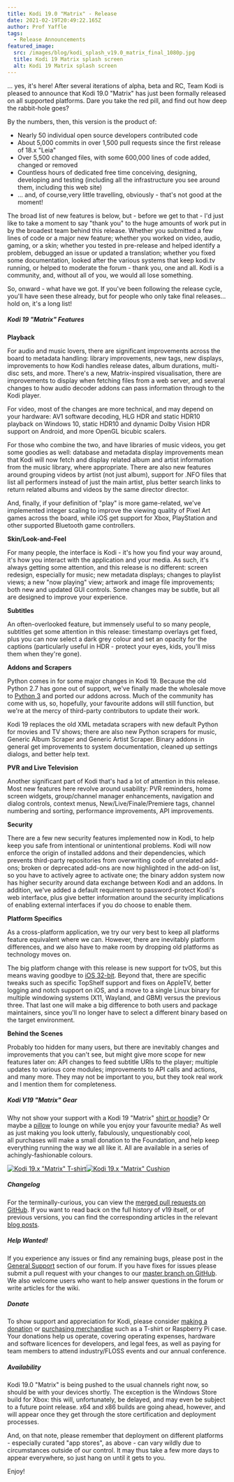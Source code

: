 ```yaml
---
title: Kodi 19.0 "Matrix" - Release
date: 2021-02-19T20:49:22.165Z
author: Prof Yaffle
tags:
  - Release Announcements
featured_image:
  src: /images/blog/kodi_splash_v19.0_matrix_final_1080p.jpg
  title: Kodi 19 Matrix splash screen
  alt: Kodi 19 Matrix splash screen
---
```

... yes, it's here! After several iterations of alpha, beta and RC, Team Kodi is pleased to announce that Kodi 19.0 "Matrix" has just been formally released on all supported platforms. Dare you take the red pill, and find out how deep the rabbit-hole goes?

By the numbers, then, this version is the product of:

* Nearly 50 individual open source developers contributed code
* About 5,000 commits in over 1,500 pull requests since the first release of 18.x "Leia"
* Over 5,500 changed files, with some 600,000 lines of code added, changed or removed
* Countless hours of dedicated free time conceiving, designing, developing and testing (including all the infrastructure you see around them, including this web site)
* ... and, of course,very little travelling, obviously - that's not good at the moment!

The broad list of new features is below, but - before we get to that - I'd just like to take a moment to say "thank you" to the huge amounts of work put in by the broadest team behind this release. Whether you submitted a few lines of code or a major new feature; whether you worked on video, audio, gaming, or a skin; whether you tested in pre-release and helped identify a problem, debugged an issue or updated a translation; whether you fixed some documentation, looked after the various systems that keep kodi.tv running, or helped to moderate the forum - thank you, one and all. Kodi is a community, and, without all of you, we would all lose something.

So, onward - what have we got. If you've been following the release cycle, you'll have seen these already, but for people who only take final releases... hold on, it's a long list!

##### **Kodi 19 "Matrix" Features**

**Playback**

For audio and music lovers, there are significant improvements across the board to metadata handling: library improvements, new tags, new displays, improvements to how Kodi handles release dates, album durations, multi-disc sets, and more. There's a new, Matrix-inspired visualisation, there are improvements to display when fetching files from a web server, and several changes to how audio decoder addons can pass information through to the Kodi player.

For video, most of the changes are more technical, and may depend on your hardware: AV1 software decoding, HLG HDR and static HDR10 playback on Windows 10, static HDR10 and dynamic Dolby Vision HDR support on Android, and more OpenGL bicubic scalers.

For those who combine the two, and have libraries of music videos, you get some goodies as well: database and metadata display improvements mean that Kodi will now fetch and display related album and artist information from the music library, where appropriate. There are also new features around grouping videos by artist (not just album), support for .NFO files that list all performers instead of just the main artist, plus better search links to return related albums and videos by the same director director.

And, finally, if your definition of "play" is more game-related, we've implemented integer scaling to improve the viewing quality of Pixel Art games across the board, while iOS get support for Xbox, PlayStation and other supported Bluetooth game controllers.

**Skin/Look-and-Feel**

For many people, the interface is Kodi - it's how you find your way around, it's how you interact with the application and your media. As such, it's always getting some attention, and this release is no different: screen redesign, especially for music; new metadata displays; changes to playlist views; a new "now playing" view; artwork and image file improvements; both new and updated GUI controls. Some changes may be subtle, but all are designed to improve your experience.

**Subtitles**

An often-overlooked feature, but immensely useful to so many people, subtitles get some attention in this release: timestamp overlays get fixed, plus you can now select a dark grey colour and set an opacity for the captions (particularly useful in HDR - protect your eyes, kids, you'll miss them when they're gone).

**Addons and Scrapers**

Python comes in for some major changes in Kodi 19. Because the old Python 2.7 has gone out of support, we've finally made the wholesale move to [Python 3](https://kodi.tv/article/kodi-19-python-3-goes-live) and ported our addons across. Much of the community has come with us, so, hopefully, your favourite addons will still function, but we're at the mercy of third-party contributors to update their work.

Kodi 19 replaces the old XML metadata scrapers with new default Python for movies and TV shows; there are also new Python scrapers for music, Generic Album Scraper and Generic Artist Scraper. Binary addons in general get improvements to system documentation, cleaned up settings dialogs, and better help text.

**PVR and Live Television**

Another significant part of Kodi that's had a lot of attention in this release. Most new features here revolve around usability: PVR reminders, home screen widgets, group/channel manager enhancements, navigation and dialog controls, context menus, New/Live/Finale/Premiere tags, channel numbering and sorting, performance improvements, API improvements.

**Security**

There are a few new security features implemented now in Kodi, to help keep you safe from intentional or unintentional problems. Kodi will now enforce the origin of installed addons and their dependencies, which prevents third-party repositories from overwriting code of unrelated add-ons; broken or deprecated add-ons are now highlighted in the add-on list, so you have to actively agree to activate one; the binary addon system now has higher security around data exchange between Kodi and an addons. In addition, we've added a default requirement to password-protect Kodi's web interface, plus give better information around the security implications of enabling external interfaces if you do choose to enable them.

**Platform Specifics**

As a cross-platform application, we try our very best to keep all platforms feature equivalent where we can. However, there are inevitably platform differences, and we also have to make room by dropping old platforms as technology moves on.

The big platform change with this release is new support for tvOS, but this means waving goodbye to [iOS 32-bit](https://kodi.tv/article/kodi-19-welcomes-tvos-says-goodbye-ios-32bit). Beyond that, there are specific tweaks such as specific TopShelf support and fixes on AppleTV, better logging and notch support on iOS, and a move to a single Linux binary for multiple windowing systems (X11, Wayland, and GBM) versus the previous three. That last one will make a big difference to both users and package maintainers, since you'll no longer have to select a different binary based on the target environment.

**Behind the Scenes**

Probably too hidden for many users, but there are inevitably changes and improvements that you can't see, but might give more scope for new features later on: API changes to feed subtitle URIs to the player; multiple updates to various core modules; improvements to API calls and actions, and many more. They may not be important to you, but they took real work and I mention them for completeness.

##### **Kodi V19 "Matrix" Gear**

Why not show your support with a Kodi 19 "Matrix" [shirt or hoodie](https://teespring.com/kodi-matrix)? Or maybe a [pillow](https://teespring.com/kodi-matrix?pid=650) to lounge on while you enjoy your favourite media? As well as just making you look utterly, fabulously, unquestionably cool, all purchases will make a small donation to the Foundation, and help keep everything running the way we all like it. All are available in a series of achingly-fashionable colours.

[![Kodi 19.x "Matrix" T-shirt](https://kodi.tv/sites/default/files/Matrix%20T-shirt.jpg)](https://teespring.com/kodi-matrix)[![Kodi 19.x "Matrix" Cushion](https://kodi.tv/sites/default/files/Matrix%20Cushion.jpg)](https://teespring.com/kodi-matrix?pid=650)

##### **Changelog**

For the terminally-curious, you can view the [merged pull requests on GitHub](https://github.com/xbmc/xbmc/pulls?page=1&q=label%3A%22v19+Matrix%22+is%3Aclosed). If you want to read back on the full history of v19 itself, or of previous versions, you can find the corresponding articles in the relevant [blog posts](https://kodi.tv/tags/release-announcements).

##### **Help Wanted!**

If you experience any issues or find any remaining bugs, please post in the [General Support](https://forum.kodi.tv/forumdisplay.php?fid=111) section of our forum. If you have fixes for issues please submit a pull request with your changes to our [master branch on GitHub](https://github.com/xbmc/xbmc). We also welcome users who want to help answer questions in the forum or write articles for the wiki.

##### **Donate**

To show support and appreciation for Kodi, please consider [making a donation](/donate) or [purchasing merchandise](/store) such as a T-shirt or Raspberry Pi case. Your donations help us operate, covering operating expenses, hardware and software licences for developers, and legal fees, as well as paying for team members to attend industry/FLOSS events and our annual conference.

##### **Availability**

Kodi 19.0 "Matrix" is being pushed to the usual channels right now, so should be with your devices shortly. The exception is the Windows Store build for Xbox: this will, unfortunately, be delayed, and may even be subject to a future point release. x64 and x86 builds are going ahead, however, and will appear once they get through the store certification and deployment processes.

And, on that note, please remember that deployment on different platforms - especially curated "app stores", as above - can vary wildly due to circumstances outside of our control. It may thus take a few more days to appear everywhere, so just hang on until it gets to you.

Enjoy!